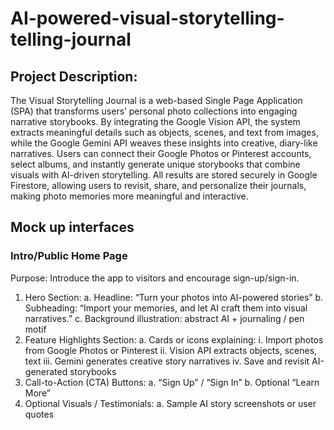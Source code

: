 # AI-powered-visual-storytelling-telling-journal
## Project Description:
The Visual Storytelling Journal is a web-based Single Page Application (SPA) that transforms users’
personal photo collections into engaging narrative storybooks. By integrating the Google Vision API,
the system extracts meaningful details such as objects, scenes, and text from images, while the Google
Gemini API weaves these insights into creative, diary-like narratives. Users can connect their Google
Photos or Pinterest accounts, select albums, and instantly generate unique storybooks that combine
visuals with AI-driven storytelling. All results are stored securely in Google Firestore, allowing users to
revisit, share, and personalize their journals, making photo memories more meaningful and
interactive.
## Mock up interfaces
### Intro/Public Home Page
Purpose: Introduce the app to visitors and encourage sign-up/sign-in.
1. Hero Section:
a. Headline: “Turn your photos into AI-powered stories”
b. Subheading: “Import your memories, and let AI craft them into visual
narratives.”
c. Background illustration: abstract AI + journaling / pen motif
2. Feature Highlights Section:
a. Cards or icons explaining:
i. Import photos from Google Photos or Pinterest
ii. Vision API extracts objects, scenes, text
iii. Gemini generates creative story narratives
iv. Save and revisit AI-generated storybooks
3. Call-to-Action (CTA) Buttons:
a. “Sign Up” / “Sign In”
b. Optional “Learn More”
4. Optional Visuals / Testimonials:
a. Sample AI story screenshots or user quotes
